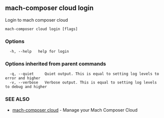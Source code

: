 ## mach-composer cloud login

Login to mach composer cloud

```
mach-composer cloud login [flags]
```

### Options

```
  -h, --help   help for login
```

### Options inherited from parent commands

```
  -q, --quiet     Quiet output. This is equal to setting log levels to error and higher
  -v, --verbose   Verbose output. This is equal to setting log levels to debug and higher
```

### SEE ALSO

* [mach-composer cloud](mach-composer_cloud.md)	 - Manage your Mach Composer Cloud


